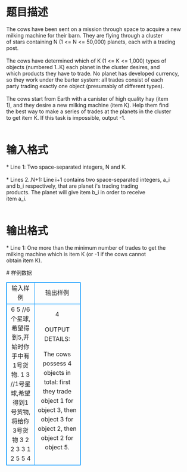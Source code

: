 # 

 
 # 题目描述 
<p>
The cows have been sent on a mission through space to acquire a new<br>milking machine for their barn.  They are flying through a cluster<br>of stars containing N (1 <= N <= 50,000) planets, each with a trading<br>post.<br><br>The cows have determined which of K (1 <= K <= 1,000) types of<br>objects (numbered 1..K) each planet in the cluster desires, and<br>which products they have to trade. No planet has developed currency,<br>so they work under the barter system: all trades consist of each<br>party trading exactly one object (presumably of different types).<br><br>The cows start from Earth with a canister of high quality hay (item<br>1), and they desire a new milking machine (item K). Help them find<br>the best way to make a series of trades at the planets in the cluster<br>to get item K.  If this task is impossible, output -1.<br><br></p> 

 
 # 输入格式 
<p>
* Line 1: Two space-separated integers, N and K.<br><br>* Lines 2..N+1: Line i+1 contains two space-separated integers, a_i<br>        and b_i respectively, that are planet i's trading trading<br>        products. The planet will give item b_i in order to receive<br>        item a_i.<br><br></p> 

 
 # 输出格式 
<p>
* Line 1: One more than the minimum number of trades to get the<br>        milking machine which is item K (or -1 if the cows cannot<br>        obtain item K).<br></p> 
# 样例数据
<style>
        table,table tr th, table tr td { border:1px solid #0094ff; }
        table { width: 200px; min-height: 25px; line-height: 25px; text-align: center; border-collapse: collapse;}   
    </style>
<table>
	<tr>
		<td>输入样例</td>
		<td>输出样例</td>
	</tr>
<tr><td>6 5   //6个星球,希望得到5,开始时你手中有1号货物.
1 3   //1号星球,希望得到1号货物,将给你3号货物
3 2
2 3
3 1
2 5
5 4
</td><td>4


OUTPUT DETAILS:

The cows possess 4 objects in total: first they trade object 1 for
object 3, then object 3 for object 2, then object 2 for object 5.</td></tr></table>

